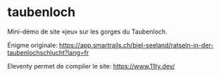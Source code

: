 # taubenloch

Mini-démo de site «jeu» sur les gorges du Taubenloch.

Énigme originale: https://app.smartrails.ch/biel-seeland/ratseln-in-der-taubenlochschlucht?lang=fr

Eleventy permet de compiler le site: https://www.11ty.dev/